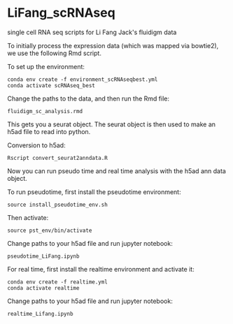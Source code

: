 # LiFang_scRNAseq
single cell RNA seq scripts for Li Fang Jack's fluidigm data

To initially process the expression data (which was mapped via bowtie2), we use the following Rmd script. 

To set up the environment:

```
conda env create -f environment_scRNAseqbest.yml
conda activate scRNAseq_best
```

Change the paths to the data, and then run the Rmd file:

```
fluidigm_sc_analysis.rmd
```

This gets you a seurat object. The seurat object is then used to make an h5ad file to read into python.

Conversion to h5ad:

```
Rscript convert_seurat2anndata.R
```

Now you can run pseudo time and real time analysis with the h5ad ann data object.

To run pseudotime, first install the pseudotime environment:

```
source install_pseudotime_env.sh
```
Then activate:

```
source pst_env/bin/activate
```

Change paths to your h5ad file and run jupyter notebook:

```
pseudotime_LiFang.ipynb
```

For real time, first install the realtime environment and activate it:

```
conda env create -f realtime.yml
conda activate realtime
```

Change paths to your h5ad file and run jupyter notebook:

```
realtime_Lifang.ipynb
```

